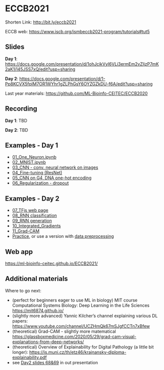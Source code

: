 # ECCB2021

Shorten Link: http://bit.ly/eccb2021

ECCB web: https://www.iscb.org/ismbeccb2021-program/tutorials#tut5

## Slides

**Day 1**: https://docs.google.com/presentation/d/1ohJcikVyI6VLi3ermEm2vZIjzP7mK2aK1j145JSS7xQ/edit?usp=sharing

**Day 2**: https://docs.google.com/presentation/d/1-Pp8KCVX5fpIM7OR1WYhr1gZLPhGsY6OYZGZkDU-f6A/edit?usp=sharing

Last year materials: https://github.com/ML-Bioinfo-CEITEC/ECCB2020

## Recording

**Day 1**: TBD

**Day 2**: TBD

## Examples - Day 1

  * [01_One_Neuron.ipynb](https://colab.research.google.com/github/ML-Bioinfo-CEITEC/ECCB2021/blob/main/notebooks/01_One_Neuron.ipynb)
  * [02_MNIST.ipynb](https://colab.research.google.com/github/ML-Bioinfo-CEITEC/ECCB2021/blob/main/notebooks/02_MNIST.ipynb)
  * [03_CNN - conv. neural network on images](https://colab.research.google.com/github/ML-Bioinfo-CEITEC/ECCB2021/blob/main/notebooks/03_CNN_Demo.ipynb) 
  * [04_Fine-tuning (ResNet)](https://colab.research.google.com/github/ML-Bioinfo-CEITEC/ECCB2021/blob/main/notebooks/04_Transfer_Learning.ipynb)
  * [05_CNN on G4, DNA one-hot encoding](https://colab.research.google.com/github/ML-Bioinfo-CEITEC/ECCB2021/blob/main/notebooks/05_One_Hot_Demo.ipynb)
  * [06_Regularization - dropout](https://colab.research.google.com/github/ML-Bioinfo-CEITEC/ECCB2021/blob/main/notebooks/06_Regularization_Demo.ipynb)


## Examples - Day 2

  * [07_TFjs web page](https://ml-bioinfo-ceitec.github.io/ECCB2021/)
  * [08_RNN classification](https://colab.research.google.com/github/ML-Bioinfo-CEITEC/ECCB2021/blob/main/notebooks/08_RNN_classification.ipynb)
  * [09_RNN generation](https://colab.research.google.com/github/ML-Bioinfo-CEITEC/ECCB2021/blob/main/notebooks/09_RNN_generation.ipynb)
  * [10_Integrated_Gradients](https://colab.research.google.com/github/ML-Bioinfo-CEITEC/ECCB2021/blob/main/notebooks/10_Integrated_Gradients_G4.ipynb)
  * [11_Grad-CAM](https://colab.research.google.com/github/ML-Bioinfo-CEITEC/ECCB2021/blob/main/notebooks/11_Grad_CAM_G4.ipynb)
  * [Practice](https://github.com/ML-Bioinfo-CEITEC/ECCB2021/blob/main/notebooks/Practice.ipynb), or use a version with [data preprocessing](https://colab.research.google.com/github/ML-Bioinfo-CEITEC/ECCB2021/blob/main/notebooks/Practise2.ipynb) 

## Web app

https://ml-bioinfo-ceitec.github.io/ECCB2021/

## Additional materials

Where to go next: 
* (perfect for beginners eager to use ML in biology) MIT course Computational Systems Biology: Deep Learning in the Life Sciences https://mit6874.github.io/
* (slightly more advanced) Yannic Kilcher’s channel explaining various DL papers: https://www.youtube.com/channel/UCZHmQk67mSJgfCCTn7xBfew
* (theoretical) Grad-CAM - slightly more matematical https://glassboxmedicine.com/2020/05/29/grad-cam-visual-explanations-from-deep-networks/
* (theoretical) Overview of Explainability for Digital Pathology (a little bit longer): https://is.muni.cz/th/etz46/krajnansky-diploma-explainability.pdf
* see [Day2 slides 68&69](https://docs.google.com/presentation/d/1-Pp8KCVX5fpIM7OR1WYhr1gZLPhGsY6OYZGZkDU-f6A/edit#slide=id.ge600180b5c_0_12) in out presentation
